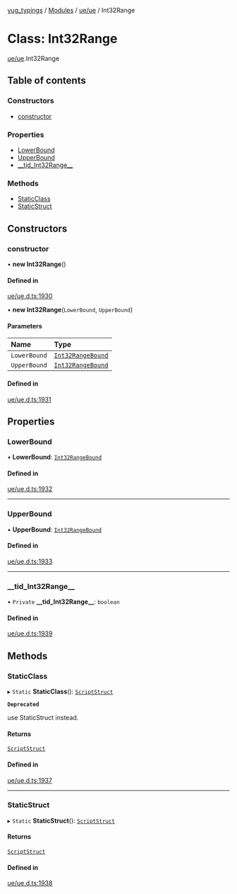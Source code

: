 [yug_typings](../README.md) / [Modules](../modules.md) / [ue/ue](../modules/ue_ue.md) / Int32Range

# Class: Int32Range

[ue/ue](../modules/ue_ue.md).Int32Range

## Table of contents

### Constructors

- [constructor](ue_ue.Int32Range.md#constructor)

### Properties

- [LowerBound](ue_ue.Int32Range.md#lowerbound)
- [UpperBound](ue_ue.Int32Range.md#upperbound)
- [\_\_tid\_Int32Range\_\_](ue_ue.Int32Range.md#__tid_int32range__)

### Methods

- [StaticClass](ue_ue.Int32Range.md#staticclass)
- [StaticStruct](ue_ue.Int32Range.md#staticstruct)

## Constructors

### constructor

• **new Int32Range**()

#### Defined in

[ue/ue.d.ts:1930](https://github.com/YugMetaverse/yug_typings/blob/b7d9b19/ue/ue.d.ts#L1930)

• **new Int32Range**(`LowerBound`, `UpperBound`)

#### Parameters

| Name | Type |
| :------ | :------ |
| `LowerBound` | [`Int32RangeBound`](ue_ue.Int32RangeBound.md) |
| `UpperBound` | [`Int32RangeBound`](ue_ue.Int32RangeBound.md) |

#### Defined in

[ue/ue.d.ts:1931](https://github.com/YugMetaverse/yug_typings/blob/b7d9b19/ue/ue.d.ts#L1931)

## Properties

### LowerBound

• **LowerBound**: [`Int32RangeBound`](ue_ue.Int32RangeBound.md)

#### Defined in

[ue/ue.d.ts:1932](https://github.com/YugMetaverse/yug_typings/blob/b7d9b19/ue/ue.d.ts#L1932)

___

### UpperBound

• **UpperBound**: [`Int32RangeBound`](ue_ue.Int32RangeBound.md)

#### Defined in

[ue/ue.d.ts:1933](https://github.com/YugMetaverse/yug_typings/blob/b7d9b19/ue/ue.d.ts#L1933)

___

### \_\_tid\_Int32Range\_\_

• `Private` **\_\_tid\_Int32Range\_\_**: `boolean`

#### Defined in

[ue/ue.d.ts:1939](https://github.com/YugMetaverse/yug_typings/blob/b7d9b19/ue/ue.d.ts#L1939)

## Methods

### StaticClass

▸ `Static` **StaticClass**(): [`ScriptStruct`](ue_ue.ScriptStruct.md)

**`Deprecated`**

use StaticStruct instead.

#### Returns

[`ScriptStruct`](ue_ue.ScriptStruct.md)

#### Defined in

[ue/ue.d.ts:1937](https://github.com/YugMetaverse/yug_typings/blob/b7d9b19/ue/ue.d.ts#L1937)

___

### StaticStruct

▸ `Static` **StaticStruct**(): [`ScriptStruct`](ue_ue.ScriptStruct.md)

#### Returns

[`ScriptStruct`](ue_ue.ScriptStruct.md)

#### Defined in

[ue/ue.d.ts:1938](https://github.com/YugMetaverse/yug_typings/blob/b7d9b19/ue/ue.d.ts#L1938)
